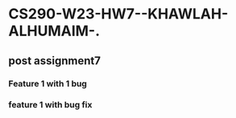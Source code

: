 # CS290-W23-HW7--KHAWLAH-ALHUMAIM-.

## post assignment7 
### Feature 1 with 1 bug

### feature 1 with bug fix 
